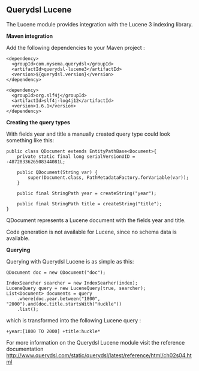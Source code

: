 ## Querydsl Lucene

The Lucene module provides integration with the Lucene 3 indexing library.

**Maven integration**

 Add the following dependencies to your Maven project :
        
    <dependency>
      <groupId>com.mysema.querydsl</groupId>
      <artifactId>querydsl-lucene3</artifactId>
      <version>${querydsl.version}</version>
    </dependency>
    
    <dependency>
      <groupId>org.slf4j</groupId>
      <artifactId>slf4j-log4j12</artifactId>
      <version>1.6.1</version>
    </dependency>


**Creating the query types**

With fields year and title a manually created query type could look something like this:
 
    public class QDocument extends EntityPathBase<Document>{
        private static final long serialVersionUID = -4872833626508344081L;
            
        public QDocument(String var) {
            super(Document.class, PathMetadataFactory.forVariable(var));
        }
    
        public final StringPath year = createString("year");
            
        public final StringPath title = createString("title");
    }

QDocument represents a Lucene document with the fields year and title.

Code generation is not available for Lucene, since no schema data is available.

**Querying**

Querying with Querydsl Lucene is as simple as this:
 
    QDocument doc = new QDocument("doc");
    
    IndexSearcher searcher = new IndexSearher(index);
    LuceneQuery query = new LuceneQuery(true, searcher); 
    List<Document> documents = query
        .where(doc.year.between("1800", "2000").and(doc.title.startsWith("Huckle"))
        .list();

which is transformed into the following Lucene query :
     
    +year:[1800 TO 2000] +title:huckle*

For more information on the Querydsl Lucene module visit the reference documentation http://www.querydsl.com/static/querydsl/latest/reference/html/ch02s04.html    
